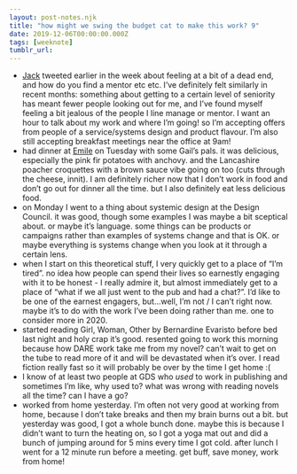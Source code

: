 ```yaml
---
layout: post-notes.njk
title: "how might we swing the budget cat to make this work? 9"
date: 2019-12-06T00:00:00.000Z
tags: [weeknote]
tumblr_url: 
---
```



*   [Jack](https://twitter.com/madebysheppard/status/1201245757975732227) tweeted earlier in the week about feeling at a bit of a dead end, and how do you find a mentor etc etc. I’ve definitely felt similarly in recent months: something about getting to a certain level of seniority has meant fewer people looking out for me, and I’ve found myself feeling a bit jealous of the people I line manage or mentor. I want an hour to talk about my work and where I’m going! so I’m accepting offers from people of a service/systems design and product flavour. I’m also still accepting breakfast meetings near the office at 9am!
*   had dinner at [Emile](https://www.emilerestaurant.co.uk/) on Tuesday with some Gail’s pals. it was delicious, especially the pink fir potatoes with anchovy. and the Lancashire poacher croquettes with a brown sauce vibe going on too (cuts through the cheese, innit). I am definitely richer now that I don’t work in food and don’t go out for dinner all the time. but I also definitely eat less delicious food.
*   on Monday I went to a thing about systemic design at the Design Council. it was good, though some examples I was maybe a bit sceptical about. or maybe it’s language. some things can be products or campaigns rather than examples of systems change and that is OK. or maybe everything is systems change when you look at it through a certain lens.
*   when I start on this theoretical stuff, I very quickly get to a place of “I’m tired”. no idea how people can spend their lives so earnestly engaging with it to be honest - I really admire it, but almost immediately get to a place of “what if we all just went to the pub and had a chat?”. I’d like to be one of the earnest engagers, but…well, I’m not / I can’t right now. maybe it’s to do with the work I’ve been doing rather than me. one to consider more in 2020.
*   started reading Girl, Woman, Other by Bernardine Evaristo before bed last night and holy crap it’s good. resented going to work this morning because how DARE work take me from my novel? can’t wait to get on the tube to read more of it and will be devastated when it’s over. I read fiction really fast so it will probably be over by the time I get home :(
*   I know of at least two people at GDS who _used_ to work in publishing and sometimes I’m like, why used to? what was wrong with reading novels all the time? can I have a go?
*   worked from home yesterday. I’m often not very good at working from home, because I don’t take breaks and then my brain burns out a bit. but yesterday was good, I got a whole bunch done. maybe this is because I didn’t want to turn the heating on, so I got a yoga mat out and did a bunch of jumping around for 5 mins every time I got cold. after lunch I went for a 12 minute run before a meeting. get buff, save money, work from home!
